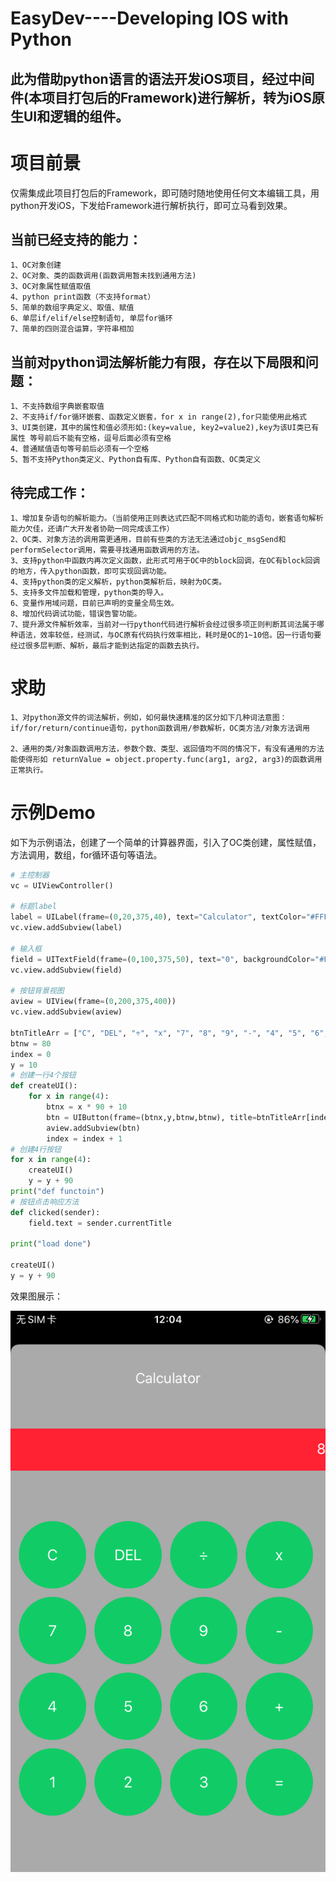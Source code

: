 # EasyDev----Developing IOS with Python

## 此为借助python语言的语法开发iOS项目，经过中间件(本项目打包后的Framework)进行解析，转为iOS原生UI和逻辑的组件。

# 项目前景

仅需集成此项目打包后的Framework，即可随时随地使用任何文本编辑工具，用python开发iOS，下发给Framework进行解析执行，即可立马看到效果。

## 当前已经支持的能力：
    1、OC对象创建
    2、OC对象、类的函数调用(函数调用暂未找到通用方法)
    3、OC对象属性赋值取值
    4、python print函数（不支持format）
    5、简单的数组字典定义、取值、赋值
    6、单层if/elif/else控制语句, 单层for循环
    7、简单的四则混合运算，字符串相加

## 当前对python词法解析能力有限，存在以下局限和问题：
    1、不支持数组字典嵌套取值
    2、不支持if/for循环嵌套、函数定义嵌套，for x in range(2),for只能使用此格式
    3、UI类创建，其中的属性和值必须形如:(key=value, key2=value2),key为该UI类已有属性 等号前后不能有空格，逗号后面必须有空格
    4、普通赋值语句等号前后必须有一个空格
    5、暂不支持Python类定义、Python自有库、Python自有函数、OC类定义

## 待完成工作：
    1、增加复杂语句的解析能力。（当前使用正则表达式匹配不同格式和功能的语句，嵌套语句解析能力欠佳，还请广大开发者协助一同完成该工作）
    2、OC类、对象方法的调用需更通用，目前有些类的方法无法通过objc_msgSend和performSelector调用，需要寻找通用函数调用的方法。
    3、支持python中函数内再次定义函数，此形式可用于OC中的block回调，在OC有block回调的地方，传入python函数，即可实现回调功能。
    4、支持python类的定义解析，python类解析后，映射为OC类。
    5、支持多文件加载和管理，python类的导入。
    6、变量作用域问题，目前已声明的变量全局生效。
    8、增加代码调试功能，错误告警功能。
    7、提升源文件解析效率，当前对一行python代码进行解析会经过很多项正则判断其词法属于哪种语法，效率较低，经测试，与OC原有代码执行效率相比，耗时是OC的1~10倍。因一行语句要经过很多层判断、解析，最后才能到达指定的函数去执行。

# 求助
    1、对python源文件的词法解析，例如，如何最快速精准的区分如下几种词法意图：
    if/for/return/continue语句，python函数调用/参数解析，OC类方法/对象方法调用
    
    2、通用的类/对象函数调用方法，参数个数、类型、返回值均不同的情况下，有没有通用的方法能使得形如 returnValue = object.property.func(arg1, arg2, arg3)的函数调用正常执行。

# 示例Demo

如下为示例语法，创建了一个简单的计算器界面，引入了OC类创建，属性赋值，方法调用，数组，for循环语句等语法。

```python
# 主控制器
vc = UIViewController()

# 标题label
label = UILabel(frame=(0,20,375,40), text="Calculator", textColor="#FFFFFF", textAlignment=1)
vc.view.addSubview(label)

# 输入框
field = UITextField(frame=(0,100,375,50), text="0", backgroundColor="#FF2233", textColor="#FFFFFF", textAlignment=2)
vc.view.addSubview(field)

# 按钮背景视图
aview = UIView(frame=(0,200,375,400))
vc.view.addSubview(aview)

btnTitleArr = ["C", "DEL", "÷", "x", "7", "8", "9", "-", "4", "5", "6", "+", "1", "2", "3", "="]
btnw = 80
index = 0
y = 10
# 创建一行4个按钮
def createUI():
    for x in range(4):
        btnx = x * 90 + 10
        btn = UIButton(frame=(btnx,y,btnw,btnw), title=btnTitleArr[index], backgroundColor="#11CC66", cornerRadius=40, target=clicked)
        aview.addSubview(btn)
        index = index + 1
# 创建4行按钮
for x in range(4):
    createUI()
    y = y + 90
print("def functoin")
# 按钮点击响应方法
def clicked(sender):
    field.text = sender.currentTitle
    
print("load done")

createUI()
y = y + 90
```
效果图展示：

 ![效果图](./example.png)
